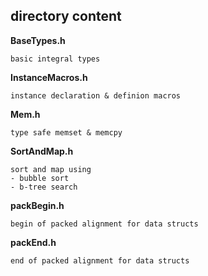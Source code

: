## directory content

**BaseTypes.h**
```
basic integral types
```

**InstanceMacros.h**
```
instance declaration & definion macros
```

**Mem.h**
```
type safe memset & memcpy
```

**SortAndMap.h**
```
sort and map using
- bubble sort
- b-tree search
```

**packBegin.h**
```
begin of packed alignment for data structs
```

**packEnd.h**
```
end of packed alignment for data structs
```
